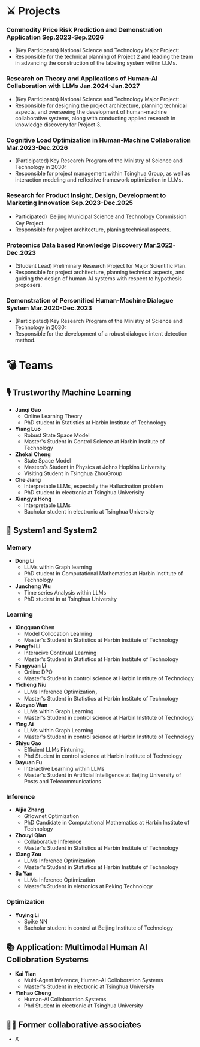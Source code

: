 # ⚔ Projects
### Commodity Price Risk Prediction and Demonstration Application **Sep.2023-Sep.2026**
  - (Key Participants)  National Science and Technology Major Project:
  - Responsible for the technical planning of Project 2 and leading the team in advancing the construction of the labeling system within LLMs.

### Research on Theory and Applications of Human-AI Collaboration with LLMs **Jan.2024-Jan.2027**
  - (Key Participants) National Science and Technology Major Project:
  -  Responsible for designing the project architecture, planning technical aspects, and overseeing the development of human-machine collaborative systems, along with conducting applied research in knowledge discovery for Project 3.
    
### Cognitive Load Optimization in Human-Machine Collaboration **Mar.2023-Dec.2026**
  - (Participated) Key Research Program of the Ministry of Science and Technology in 2030:
  - Responsible for project management within Tsinghua Group, as well as interaction modeling and reflective framework optimization in LLMs.

### Research for Product Insight, Design, Development to Marketing Innovation **Sep.2023-Dec.2025**
  - Participated）Beijing Municipal Science and Technology Commission Key Project.
  - Responsible for project architecture, planing technical aspects.

### Proteomics Data based Knowledge Discovery **Mar.2022-Dec.2023** 
  - (Student Lead) Preliminary Research Project for Major Scientific Plan.
  - Responsible for project architecture, planning technical aspects, and guiding the design of human-AI systems with respect to hypothesis proposers.
    
### Demonstration of Personified Human-Machine Dialogue System **Mar.2020-Dec.2023**
  - (Participated) Key Research Program of the Ministry of Science and Technology in 2030: 
  - Responsible for the development of a robust dialogue intent detection method.

    
# 💣 Teams
## 🎙 Trustworthy Machine Learning
   - **Junqi Gao** 
     - Online Learning Theory
     - PhD student in Statistics at Harbin Institute of Technology 
   - **Yiang Luo**
     - Robust State Space Model
     - Master's Student in Control Science at Harbin Institute of Technology
   - **Zhekai Cheng**
     - State Space Model
     - Masters’s Student in Physics at Johns Hopkins University
     - Visiting Student in Tsinghua ZhouGroup
   - **Che Jiang**
     - Interpretable LLMs, especially the Hallucination problem
     - PhD student in electronic at Tsinghua Univerisity
   - **Xiangyu Hong**
     - Interpretable LLMs
     - Bacholar student in electronic at Tsinghua University

## 👄 System1 and System2 
### Memory
 - **Dong Li**
   - LLMs within Graph learning
   - PhD student in Computational Mathematics at Harbin Institute of Technology
 - **Juncheng Wu**
   - Time series Analysis within LLMs
   - PhD student in at Tsinghua University 
  
### Learning 
- **Xingquan Chen**
  - Model Collocation Learning
  - Master's Student in Statistics at Harbin Institute of Technology 
- **Pengfei Li**
  - Interacive Continual Learning
  - Master's Student in Statistics at Harbin Institute of Technology  
- **Fangyuan Li**
  - Online DPO
  - Master's Student in control science at Harbin Institute of Technology
- **Yicheng Niu**
  -  LLMs Inference Optimization，
  -  Master's Student in Statistics at Harbin Institute of Technology
- **Xueyao Wan**
  - LLMs within Graph Learning
  - Master's Student in control science at Harbin Institute of Technology
- **Ying Ai**
  - LLMs within Graph Learning
  -  Master's Student in control science at Harbin Institute of Technology
- **Shiyu Gao**
  -  Efficient LLMs Fintuning,
  -  Phd Student in control science at Harbin Institute of Technology
- **Dayuan Fu**
  - Interactive Learning within LLMs
  - Master's Student in Artificial Intelligence at Beijing University of Posts and Telecommunications

### Inference 
- **Aijia Zhang**
  - Gflownet Optimization
  - PhD Candidate in Computational Mathematics at Harbin Institute of Technology
- **Zhouyi Qian**
  - Collaborative Inference
  - Master's Student in Statistics at Harbin Institute of Technology
- **Xiang Zou**
  - LLMs Inference Optimization
  - Master's Student in Statistics at Harbin Institute of Technology
- **Sa Yan**
  - LLMs Inference Optimization
  - Master's Student in eletronics at Peking Technology
    
### Optimization 
- **Yuying Li**
  - Spike NN
  - Bacholar student in control at Beijing Institute of Technology

## 📚 Application: Multimodal Human AI Collobration Systems
  - **Kai Tian**
    - Multi-Agent Inference, Human-AI Colloboration Systems
    - Master's Student in electronic at Tsinghua University
  - **Yinhao Cheng**
    - Human-AI Colloboration Systems 
    - Phd Student in electronic at Tsinghua University

## 👬🏻 Former collaborative associates
  - X


 

